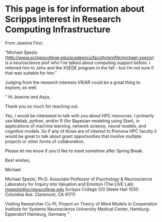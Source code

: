 # This page is for information about Scripps interest in Research Computing Infrastructure

From Jeanine Finn:

"Michael Spezio (http://www.scrippscollege.edu/academics/faculty/profile/michael-spezio) is a neuroscience prof 
who I’ve talked about computing support before. I referred him to Jeho and the XSEDE program in the fall – but 
I’m not sure if that was suitable for him."

Judging from the research interests VR/AR could be a great thing to explore, as well.

"
Hi Jeanine and Asya,

Thank you so much for reaching out.

Yes, I would be interested to talk with you about HPC resources. I primarily use Matlab, python, and/or R (for Bayesian modeling using Stan), in applications of machine learning, network science, neural models, and cognitive models. So if any of those are of interest to Pomona HPC faculty it would be great to talk about grant opportunities that involve multiple projects or other forms of collaboration.

Please let me know if you'd like to meet sometime after Spring Break.

Best wishes,

Michael

Michael Spezio, Ph.D.
Associate Professor of Psychology & Neuroscience
Laboratory for Inquiry into Valuation and Emotion
(The LIVE Lab)
mspezio@scrippscollege.edu
Scripps College
120 Steele Hall
1030 Columbia Ave.
Claremont, CA 91711

Visiting Researcher
Co-PI, Project on Theory of Mind Models in Cooperation
Institute for Systems Neuroscience
University Medical Center, Hamburg-Eppendorf
Hamburg, Germany
"
